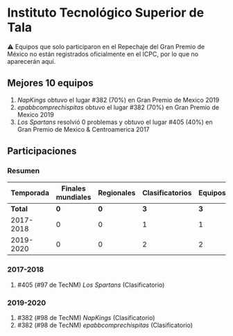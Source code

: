 ---
---

# Instituto Tecnológico Superior de Tala

:warning: Equipos que solo participaron en el Repechaje del Gran Premio de México no están registrados oficialmente en el ICPC, por lo que no aparecerán aquí.

## Mejores 10 equipos

1. _NapKings_ obtuvo el lugar #382 (70%) en Gran Premio de Mexico 2019
1. _epabbcomprechispitas_ obtuvo el lugar #382 (70%) en Gran Premio de Mexico 2019
1. _Los Spartans_ resolvió 0 problemas y obtuvo el lugar #405 (40%) en Gran Premio de Mexico & Centroamerica 2017

## Participaciones

### Resumen

| Temporada | Finales mundiales | Regionales | Clasificatorios | Equipos |
| --- | --- | --- | --- | --- |
| **Total** | **0** | **0** | **3** | **3** |
| 2017-2018 | 0 | 0 | 1 | 1 |
| 2019-2020 | 0 | 0 | 2 | 2 |

### 2017-2018

1. #405 (#97 de TecNM) _Los Spartans_ (Clasificatorio)

### 2019-2020

1. #382 (#98 de TecNM) _NapKings_ (Clasificatorio)
1. #382 (#98 de TecNM) _epabbcomprechispitas_ (Clasificatorio)



